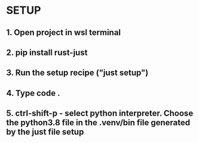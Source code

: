 # SETUP

## 1. Open project in wsl terminal
## 2. pip install rust-just
## 3. Run the setup recipe ("just setup")
## 4. Type code .
## 5. ctrl-shift-p - select python interpreter. Choose the python3.8 file in the .venv/bin file generated by the just file setup